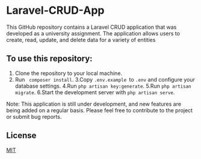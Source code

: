 # Laravel-CRUD-App
This GitHub repository contains a Laravel CRUD application that was developed as a university assignment. The application allows users to create, read, update, and delete data for a variety of entities

## To use this repository:

1. Clone the repository to your local machine.
2. Run ``` composer install```.
3.Copy ```.env.example ```to ```.env``` and configure your database settings.
4.Run ```php artisan key:generate```.
5.Run ```php artisan migrate```.
6.Start the development server with ```php artisan serve```.

Note: This application is still under development, and new features are being added on a regular basis. Please feel free to contribute to the project or submit bug reports.




















## License

[MIT](https://choosealicense.com/licenses/mit/)
